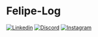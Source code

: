 # Felipe-Log
[![Linkedin](https://img.shields.io/badge/LinkedIn-0077B5?style=for-the-badge&logo=linkedin&logoColor=white)](https://www.linkedin.com/in/https://www.linkedin.com/in/felipe-dos-santos-rubino-7928b1264/)
[![Discord](https://img.shields.io/badge/Discord-7289DA?style=for-the-badge&logo=discord&logoColor=white)](https://discord.com/channels/Comdep#8016)
[![Instagram](https://img.shields.io/badge/Instagram-E4405F?style=for-the-badge&logo=instagram&logoColor=white)](https://www.instagram.com/https://instagram.com/felipesrx_?igshid=YmMyMTA2M2Y=/)
